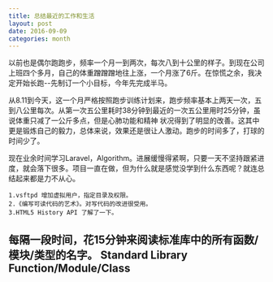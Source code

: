 ```yaml
---
title: 总结最近的工作和生活
layout: post
date: 2016-09-09
categories: month
---
```

以前也是偶尔跑跑步，频率一个月一到两次，每次八到十公里的样子。到现在公司上班四个多月，自己的体重蹭蹭蹭地往上涨，一个月涨了6斤。在惊慌之余，我决定开始长跑--先制订一个小目标，今年先完成半马。

从8.11到今天，这一个月严格按照跑步训练计划来，跑步频率基本上两天一次，五到八公里每次。从第一次五公里耗时38分钟到最近的一次五公里用时25分钟，虽说体重只减了一公斤多点，但是心肺功能和精神 状况得到了明显的改善。这其中更是锻炼自己的毅力，总体来说，效果还是很让人激动。跑步的时间多了，打球的时间少了。

现在业余时间学习Laravel，Algorithm。进展缓慢得紧啊，只要一天不坚持跟紧进度，就会落下很多。项目一直在做，但为什么就是感觉没学到什么东西呢？就连总结起来都是力不从心。

	1.vsftpd 增加虚拟用户，指定目录及权限。
	2.《编写可读代码的艺术》。对写代码的改进很受用。
	3.HTML5 History API 了解了一下。

## 每隔一段时间，花15分钟来阅读标准库中的所有函数/模块/类型的名字。		Standard Library Function/Module/Class